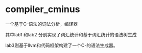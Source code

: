 # compiler_cminus
一个基于C-语法的词法分析，编译器

其中lab1 和lab2 分别实现了词汇统计和基于词汇统计的语法树生成

lab3则基于llvm和代码框架构建了一个C-的语法生成器。
